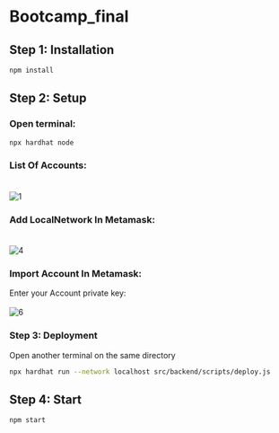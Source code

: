 # Bootcamp_final
## Step 1: Installation
```bash
npm install
```
## Step 2: Setup
### Open terminal:
```bash
npx hardhat node
```
### List Of Accounts:<br><br>
![1](https://user-images.githubusercontent.com/67243313/168845667-0a74ece6-d8d1-46d1-a5bd-ed3fb76b8730.PNG)
### Add LocalNetwork In Metamask:<br><br>
![4](https://user-images.githubusercontent.com/67243313/168853027-39bc8de7-4c86-41d4-8f3a-8ba47add0e24.PNG)
### Import Account In Metamask:<br>
Enter your Account private key:<br><br>
![6](https://user-images.githubusercontent.com/67243313/168854232-dbb2b5e9-3d32-4fb5-8219-36230172f6bf.PNG)
### Step 3: Deployment
Open another terminal on the same directory
```bash
npx hardhat run --network localhost src/backend/scripts/deploy.js
```
## Step 4: Start
```bash
npm start
```


